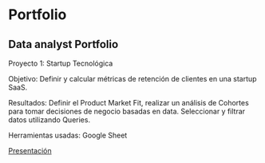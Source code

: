 # Portfolio
Data analyst Portfolio
---
Proyecto 1: Startup Tecnológica


Objetivo: Definir y calcular métricas de retención de clientes en una startup SaaS.


Resultados: Definir el Product Market Fit, realizar un análisis de Cohortes para tomar decisiones de negocio basadas en data. Seleccionar y filtrar datos utilizando Queries.

Herramientas usadas: Google Sheet


[Presentación](https://bit.ly/3DyNxxt)
